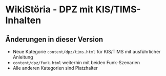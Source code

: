 # WikiStöria - DPZ mit KIS/TIMS-Inhalten

## Änderungen in dieser Version
- Neue Kategorie `content/dpz/tims.html` für KIS/TIMS mit ausführlicher Anleitung
- `content/dpz/funk.html` weiterhin mit beiden Funk-Szenarien
- Alle anderen Kategorien sind Platzhalter

